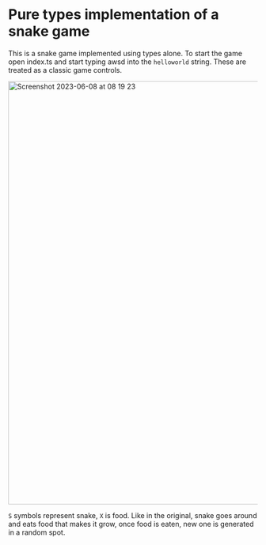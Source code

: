 # Pure types implementation of a snake game
This is a snake game implemented using types alone. To start the game open index.ts and start typing awsd into the `helloworld` string.
These are treated as a classic game controls.

<img width="856" alt="Screenshot 2023-06-08 at 08 19 23" src="https://github.com/michaelKurowski/Intelisense-Snake-Game/assets/2772942/b4eb1af7-0261-4078-a463-d56ee5ace280">

`S` symbols represent snake, `X` is food.
Like in the original, snake goes around and eats food that makes it grow, once food is eaten, new one is generated in a random spot.
